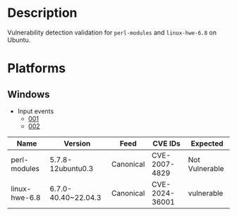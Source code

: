 # Description

Vulnerability detection validation for `perl-modules` and `linux-hwe-6.8` on Ubuntu.

# Platforms

## Windows

- Input events
  - [001](input_001.json)
  - [002](input_001.json)

| Name           | Version             | Feed      | CVE IDs        | Expected       |
| ---------------| ------------------- | --------- | -------------- | -------------- |
| perl-modules   | 5.7.8-12ubuntu0.3   | Canonical | CVE-2007-4829  | Not Vulnerable |
| linux-hwe-6.8  | 6.7.0-40.40~22.04.3 | Canonical | CVE-2024-36001 | vulnerable     |
